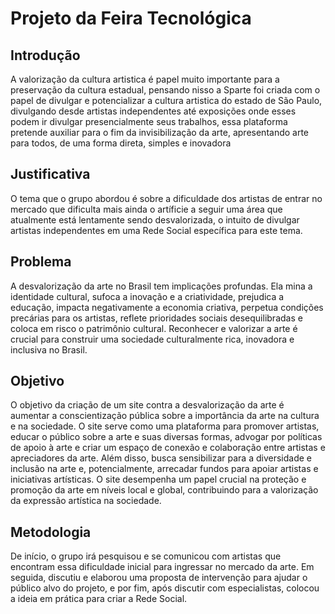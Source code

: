 # Projeto da Feira Tecnológica
## Introdução
   A valorização da cultura artistica é papel muito importante para a preservação da cultura estadual, pensando nisso a Sparte foi criada com o papel de divulgar e potencializar a cultura  artistica do estado de São Paulo, divulgando desde artistas independentes até exposições onde esses podem ir divulgar presencialmente seus trabalhos, essa plataforma pretende auxiliar para o fim da invisibilização da arte, apresentando arte para todos, de uma forma direta, simples e inovadora
                                                                                                               
## Justificativa
O tema que o grupo abordou é sobre a dificuldade dos artistas de entrar no mercado que dificulta mais ainda o artíficie a seguir uma área que atualmente está lentamente sendo desvalorizada, o intuito de divulgar artistas independentes em uma Rede Social específica para este tema.
## Problema
A desvalorização da arte no Brasil tem implicações profundas. Ela mina a identidade cultural, sufoca a inovação e a criatividade, prejudica a educação, impacta negativamente a economia criativa, perpetua condições precárias para os artistas, reflete prioridades sociais desequilibradas e coloca em risco o patrimônio cultural. Reconhecer e valorizar a arte é crucial para construir uma sociedade culturalmente rica, inovadora e inclusiva no Brasil.
## Objetivo
O objetivo da criação de um site contra a desvalorização da arte é aumentar a conscientização pública sobre a importância da arte na cultura e na sociedade. O site serve como uma plataforma para promover artistas, educar o público sobre a arte e suas diversas formas, advogar por políticas de apoio à arte e criar um espaço de conexão e colaboração entre artistas e apreciadores da arte. Além disso, busca sensibilizar para a diversidade e inclusão na arte e, potencialmente, arrecadar fundos para apoiar artistas e iniciativas artísticas. O site desempenha um papel crucial na proteção e promoção da arte em níveis local e global, contribuindo para a valorização da expressão artística na sociedade.
## Metodologia
De início, o grupo irá pesquisou e se comunicou com artistas que encontram essa dificuldade inicial para ingressar no mercado da arte. Em seguida, discutiu e elaborou uma proposta de intervenção para ajudar o público alvo do projeto, e por fim, após discutir com especialistas, colocou a ideia em prática para criar a Rede Social.
